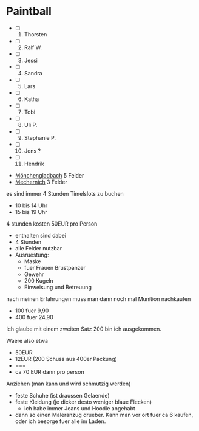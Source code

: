 # Paintball

- [ ] 1. Thorsten
- [ ] 2. Ralf W.
- [ ] 3. Jessi
- [ ] 4. Sandra
- [ ] 5. Lars
- [ ] 6. Katha
- [ ] 7. Tobi
- [ ] 8. Uli P.
- [ ] 9. Stephanie P.
- [ ] 10. Jens ?
- [ ] 11. Hendrik


- [Mönchengladbach](https://playpaintball.de/lostcity) 5 Felder
- [Mechernich](https://playpaintball.de/jungle) 3 Felder

es sind immer 4 Stunden Timelslots zu buchen
- 10 bis 14 Uhr
- 15 bis 19 Uhr

4 stunden kosten 50EUR pro Person
- enthalten sind dabei
- 4 Stunden
- alle Felder nutzbar
- Ausruestung:
  - Maske
  - fuer Frauen Brustpanzer
  - Gewehr
  - 200 Kugeln
  - Einweisung und Betreuung

nach meinen Erfahrungen muss man dann noch mal Munition nachkaufen
- 100 fuer 9,90
- 400 fuer 24,90

Ich glaube mit einem zweiten Satz 200 bin ich ausgekommen.

Waere also etwa
- 50EUR
- 12EUR (200 Schuss aus 400er Packung)
- ===
- ca 70 EUR dann pro person

Anziehen (man kann und wird schmutzig werden)
- feste Schuhe (ist draussen Gelaende)
- feste Kleidung (je dicker desto weniger blaue Flecken)
  - ich habe immer Jeans und Hoodie angehabt
- dann so einen Maleranzug drueber. Kann man vor ort fuer ca 6 kaufen, oder ich besorge fuer alle im Laden.
